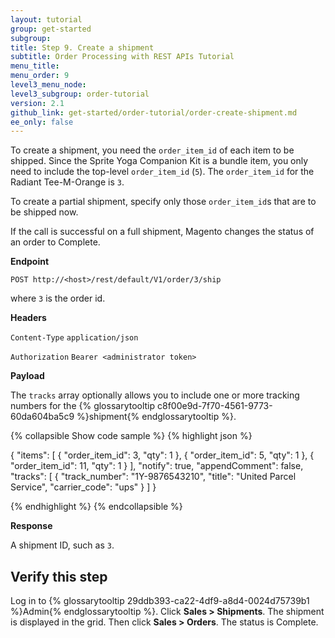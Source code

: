 ```yaml
---
layout: tutorial
group: get-started
subgroup:
title: Step 9. Create a shipment
subtitle: Order Processing with REST APIs Tutorial
menu_title:
menu_order: 9
level3_menu_node:
level3_subgroup: order-tutorial
version: 2.1
github_link: get-started/order-tutorial/order-create-shipment.md
ee_only: false
---
```


To create a shipment, you need the `order_item_id` of each item to be shipped. Since the Sprite Yoga Companion Kit is a bundle item, you only need to include the top-level `order_item_id` (`5`). The `order_item_id` for the Radiant Tee-M-Orange is `3`.

To create a partial shipment, specify only those `order_item_id`s that are to be shipped now.

If the call is successful on a full shipment, Magento changes the status of an order to Complete.

**Endpoint**

`POST http://<host>/rest/default/V1/order/3/ship`

where `3` is the order id.

**Headers**

`Content-Type` `application/json`

`Authorization` `Bearer <administrator token>`

**Payload**

The `tracks` array optionally allows you to include one or more tracking numbers for the {% glossarytooltip c8f00e9d-7f70-4561-9773-60da604ba5c9 %}shipment{% endglossarytooltip %}.

{% collapsible Show code sample %}
{% highlight json %}

{
  "items": [
    {
      "order_item_id": 3,
      "qty": 1
    },
    {
      "order_item_id": 5,
      "qty": 1
    },
    {
      "order_item_id": 11,
      "qty": 1
    }
  ],
  "notify": true,
  "appendComment": false,
  "tracks": [
    {
      "track_number": "1Y-9876543210",
      "title": "United Parcel Service",
      "carrier_code": "ups"
    }
  ]
}

{% endhighlight %}
{% endcollapsible %}

**Response**

A shipment ID, such as `3`.

## Verify this step

Log in to {% glossarytooltip 29ddb393-ca22-4df9-a8d4-0024d75739b1 %}Admin{% endglossarytooltip %}. Click **Sales > Shipments**. The shipment is displayed in the grid. Then click **Sales > Orders**. The status is Complete.
